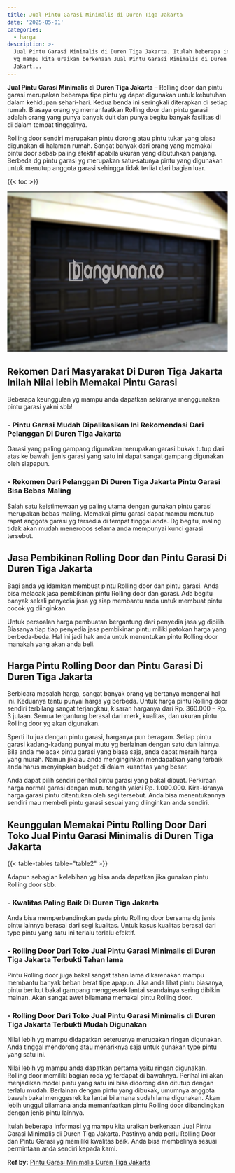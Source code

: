 ```yaml
---
title: Jual Pintu Garasi Minimalis di Duren Tiga Jakarta
date: '2025-05-01'
categories:
  - harga
description: >-
  Jual Pintu Garasi Minimalis di Duren Tiga Jakarta. Itulah beberapa informasi
  yg mampu kita uraikan berkenaan Jual Pintu Garasi Minimalis di Duren Tiga
  Jakart...
---
```


**Jual Pintu Garasi Minimalis di Duren Tiga Jakarta** – Rolling door dan pintu garasi merupakan beberapa tipe pintu yg dapat digunakan untuk kebutuhan dalam kehidupan sehari-hari. Kedua benda ini seringkali diterapkan di setiap rumah. Biasaya orang yg memanfaatkan Rolling door dan pintu garasi adalah orang yang punya banyak duit dan punya begitu banyak fasilitas di di dalam tempat tinggalnya.

Rolling door sendiri merupakan pintu dorong atau pintu tukar yang biasa digunakan di halaman rumah. Sangat banyak dari orang yang memakai pintu door sebab paling efektif apabila ukuran yang dibutuhkan panjang. Berbeda dg pintu garasi yg merupakan satu-satunya pintu yang digunakan untuk menutup anggota garasi sehingga tidak terliat dari bagian luar.

{{< toc >}}

![Jual Pintu Garasi Minimalis di Duren Tiga Jakarta](/images/pintu-garasi-65.png)

## Rekomen Dari Masyarakat Di Duren Tiga Jakarta Inilah Nilai lebih Memakai Pintu Garasi

Beberapa keunggulan yg mampu anda dapatkan sekiranya menggunakan pintu garasi yakni sbb!

### \- Pintu Garasi Mudah Dipalikasikan Ini Rekomendasi Dari Pelanggan Di Duren Tiga Jakarta

Garasi yang paling gampang digunakan merupakan garasi bukak tutup dari atas ke bawah. jenis garasi yang satu ini dapat sangat gampang digunakan oleh siapapun.

### \- Rekomen Dari Pelanggan Di Duren Tiga Jakarta Pintu Garasi Bisa Bebas Maling

Salah satu keistimewaan yg paling utama dengan gunakan pintu garasi merupakan bebas maling. Memakai pintu garasi dapat mampu menutup rapat anggota garasi yg tersedia di tempat tinggal anda. Dg begitu, maling tidak akan mudah menerobos selama anda mempunyai kunci garasi tersebut.

## Jasa Pembikinan Rolling Door dan Pintu Garasi Di Duren Tiga Jakarta

Bagi anda yg idamkan membuat pintu Rolling door dan pintu garasi. Anda bisa melacak jasa pembikinan pintu Rolling door dan garasi. Ada begitu banyak sekali penyedia jasa yg siap membantu anda untuk membuat pintu cocok yg diinginkan.

Untuk persoalan harga pembuatan bergantung dari penyedia jasa yg dipilih. Biasanya tiap tiap penyedia jasa pembikinan pintu miliki patokan harga yang berbeda-beda. Hal ini jadi hak anda untuk menentukan pintu Rolling door manakah yang akan anda beli.

## Harga Pintu Rolling Door dan Pintu Garasi Di Duren Tiga Jakarta

Berbicara masalah harga, sangat banyak orang yg bertanya mengenai hal ini. Keduanya tentu punyai harga yg berbeda. Untuk harga pintu Rolling door sendiri terbilang sangat terjangkau, kisaran harganya dari Rp. 360.000 – Rp. 3 jutaan. Semua tergantung berasal dari merk, kualitas, dan ukuran pintu Rolling door yg akan digunakan.

Sperti itu jua dengan pintu garasi, harganya pun beragam. Setiap pintu garasi kadang-kadang punyai mutu yg berlainan dengan satu dan lainnya. Bila anda melacak pintu garasi yang biasa saja, anda dapat meraih harga yang murah. Namun jikalau anda menginginkan mendapatkan yang terbaik anda harus menyiapkan budget di dalam kuantitas yang besar.

Anda dapat pilih sendiri perihal pintu garasi yang bakal dibuat. Perkiraan harga normal garasi dengan mutu tengah yakni Rp. 1.000.000. Kira-kiranya harga garasi pintu ditentukan oleh segi tersebut. Anda bisa menentukannya sendiri mau membeli pintu garasi sesuai yang diinginkan anda sendiri.

## Keunggulan Memakai Pintu Rolling Door Dari Toko Jual Pintu Garasi Minimalis di Duren Tiga Jakarta

{{< table-tables table="table2" >}}

Adapun sebagian kelebihan yg bisa anda dapatkan jika gunakan pintu Rolling door sbb.

### \- Kwalitas Paling Baik Di Duren Tiga Jakarta

Anda bisa memperbandingkan pada pintu Rolling door bersama dg jenis pintu lainnya berasal dari segi kualitas. Untuk kasus kualitas berasal dari type pintu yang satu ini terlalu terlalu efektif.

### \- Rolling Door Dari Toko Jual Pintu Garasi Minimalis di Duren Tiga Jakarta Terbukti Tahan lama

Pintu Rolling door juga bakal sangat tahan lama dikarenakan mampu membantu banyak beban berat tipe apapun. Jika anda lihat pintu biasanya, pintu berikut bakal gampang menggesrek lantai seandainya sering dibikin mainan. Akan sangat awet bilamana memakai pintu Rolling door.

### \- Rolling Door Dari Toko Jual Pintu Garasi Minimalis di Duren Tiga Jakarta Terbukti Mudah Digunakan

Nilai lebih yg mampu didapatkan seterusnya merupakan ringan digunakan. Anda tinggal mendorong atau menariknya saja untuk gunakan type pintu yang satu ini.

Nilai lebih yg mampu anda dapatkan pertama yaitu ringan digunakan. Rolling door memiliki bagian roda yg terdapat di bawahnya. Perihal ini akan menjadikan model pintu yang satu ini bisa didorong dan ditutup dengan terlalu mudah. Berlainan dengan pintu yang dibukak, umumnya anggota bawah bakal menggesrek ke lantai bilamana sudah lama digunakan. Akan lebih unggul bilamana anda memanfaatkan pintu Rolling door dibandingkan dengan jenis pintu lainnya.

Itulah beberapa informasi yg mampu kita uraikan berkenaan Jual Pintu Garasi Minimalis di Duren Tiga Jakarta. Pastinya anda perlu Rolling Door dan Pintu Garasi yg memiliki kwalitas baik. Anda bisa membelinya sesuai permintaan anda sendiri kepada kami.

**Ref by:** [Pintu Garasi Minimalis Duren Tiga Jakarta](https://id.wikipedia.org/wiki/Pintu)
